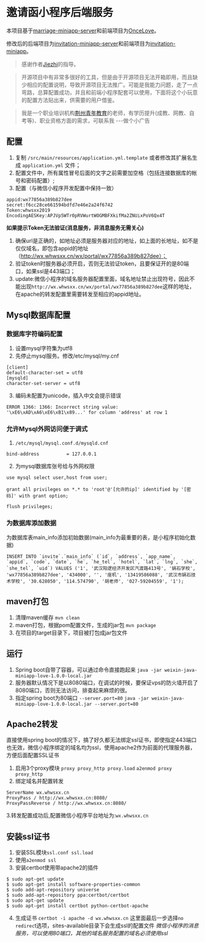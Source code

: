 # 邀请函小程序后端服务
本项目基于[marriage-miniapp-server](https://github.com/Jiezhi/marriage-miniapp-server)和前端项目为[OnceLove](https://github.com/Jiezhi/OnceLove)。

修改后的后端项目为[invitation-miniapp-server](https://github.com/hrmzone/invitation-miniapp-server/)和前端项目为[invitation-miniapp](https://github.com/hrmzone/invitation-miniapp)。

> 感谢作者[Jiezhi](https://github.com/Jiezhi)的指导。

> 开源项目中有非常多很好的工具，但是由于开源项目无法开箱即用，而且缺少相应的配置说明，导致开源项目无法推广。可能是我能力问题，走了一点弯路，总算配置成功，并且和前端小程序配套可以使用，下面将这个小玩意的配置方法贴出来，供需要的用户借鉴。

> 我是一个职业培训机构[荆州青年教育](https://jzyouth.com)的老师，有学历提升(成教、网教、自考等)、职业资格方面的需求，可联系我    ---做个小广告

## 配置
1. 复制 `/src/main/resources/application.yml.template` 或者修改其扩展名生成 `application.yml` 文件；
2. 配置文件中，所有属性冒号后面的文字之前需要加空格（包括连接数据库的帐号和密码配置）;
3. 配置（与微信小程序开发配置中保持一致）

```
appid:wx77856a389b827dee
secret:f6cc28ce661594bdfd7e46e2a24f6742
Token:whwsxx2019
EncodingAESKey:APJVp5WTr0pRVWurtWOGMBFXkifMa2ZNUixPoV6Qx4T
```

**如果提示Token无法验证(消息服务，非消息服务无需关心)**

1. 确保url是正确的，如地址必须是服务器对应的地址，如上面的长地址，如不是仅仅域名，即包含appid的地址（http://wx.whwsxx.cn/wx/portal/wx77856a389b827dee）；
2. 验证token时服务器必须开启，否则无法验证token，且要保证开的是80端口，如果ssl是443端口；
3. update:微信小程序的域名服务器配置里面，域名地址禁止出现符号，因此不能出现`http://wx.whwsxx.cn/wx/portal/wx77856a389b827dee`这样的地址，在apache的转发配置里需要转发至相应的appid地址。

## Mysql数据库配置
### 数据库字符编码配置
1. 设置mysql字符集为utf8
2. 先停止mysql服务。修改/etc/mysql/my.cnf

```
[client]
default-character-set = utf8
[mysqld]
character-set-server = utf8
```

3. 编码未配置为unicode，插入中文会提示错误

```
ERROR 1366: 1366: Incorrect string value: '\xE6\xAD\xA6\xE6\xB1\x89...' for column 'address' at row 1
```

### 允许Mysql外网访问便于调式
1. `/etc/mysql/mysql.conf.d/mysqld.cnf`

```
bind-address          = 127.0.0.1
```

2. 为mysql数据库张号给与外网权限

```
use mysql select user,host from user;

grant all privileges on *.* to 'root'@'[允许的ip]' identified by '[密码]' with grant option;

flush privileges;
```

### 为数据库添加数据
为数据库表main_info添加初始数据(main_info为最重要的表，是小程序初始化数据)

```
INSERT INTO `invite`.`main_info` (`id`, `address`, `app_name`, `appid`, `code`, `date`, `he`, `he_tel`, `hotel`, `lat`, `lng`, `she`, `she_tel`, `uid`) VALUES ('1', '武汉阳逻经济开发区汽渡路413号', '娲石学校', 'wx77856a389b827dee', '434000', '', '座机', '13419586088', '武汉市娲石技术学校', '30.628050', '114.574790', '胡老师', '027-59204559', '1');
```

## maven打包
1. 清理maven缓存
`mvn clean`
2. maven打包，根据pom配置文件，生成的jar包
`mvn package`
3. 在项目的target目录下，项目被打包成jar包文件


## 运行
1. Spring boot自带了容器，可以通过命令直接跑起来
`java -jar weixin-java-miniapp-love-1.0.0-local.jar`
2. 服务器默认情况下是以8080端口，在调试的时候，要保证vps的防火墙开启了8080端口，否则无法访问，排查起来麻烦的很。
3. 指定spring boot为80端口 `--server.port=80`
`java -jar weixin-java-miniapp-love-1.0.0-local.jar --server.port=80`

## Apache2转发
直接使用spring boot的情况下，搞了好久都无法绑定ssl证书，即使指定443端口也无效，微信小程序绑定的域名均为ssl，使用apache2作为前面的代理服务器，方便后面配置SSL证书

1. 启用3个proxy模块 `proxy proxy_http proxy.load`
	`a2enmod proxy proxy_http`
2. 绑定域名并配置转发

```
ServerName wx.whwsxx.cn
ProxyPass / http://wx.whwsxx.cn:8080/
ProxyPassReverse / http://wx.whwsxx.cn:8080/
```
3.转发配置成功后,配置微信小程序平台地址为:`wx.whwsxx.cn`
## 安装ssl证书
1. 安装SSL模块`ssl.conf ssl.load`
2. 使用`a2enmod ssl`
3. 安装certbot使用带apache2的插件

```
$ sudo apt-get update
$ sudo apt-get install software-properties-common
$ sudo add-apt-repository universe
$ sudo add-apt-repository ppa:certbot/certbot
$ sudo apt-get update
$ sudo apt-get install certbot python-certbot-apache 
```
4. 生成证书
`certbot -i apache -d wx.whwsxx.cn`
这里面最后一步选择`no redirec`t选项，sites-available目录下会生成ssl的配置文件
*微信小程序的消息服务，可以使用80端口，其他的域名服务配置的域名必须使用ssl*

